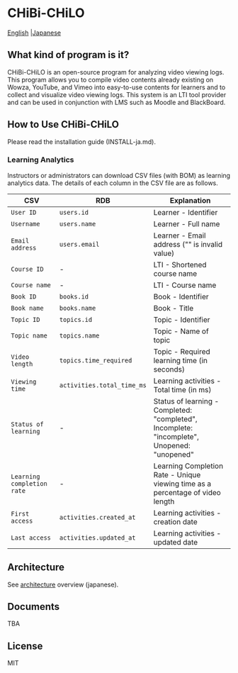 # CHiBi-CHiLO

[English](README-en.md) |[Japanese](README-ja.md)

## What kind of program is it?

CHiBi-CHiLO is an open-source program for analyzing video viewing logs. This program allows you to compile video contents already existing on Wowza, YouTube, and Vimeo into easy-to-use contents for learners and to collect and visualize video viewing logs. This system is an LTI tool provider and can be used in conjunction with LMS such as Moodle and BlackBoard.

<!--- わかりやすい動画例を添付する。 --- LTI リンクを起点とする操作例 Gif か mp4 へのリンク-->

## How to Use CHiBi-CHiLO

Please read the installation guide (INSTALL-ja.md).

### Learning Analytics

Instructors or administrators can download CSV files (with BOM) as learning analytics data.
The details of each column in the CSV file are as follows.

| CSV                        | RDB                        | Explanation                                                                                 |
| -------------------------- | -------------------------- | ------------------------------------------------------------------------------------------- |
| `User ID`                  | `users.id`                 | Learner - Identifier                                                                        |
| `Username`                 | `users.name`               | Learner - Full name                                                                         |
| `Email address`            | `users.email`              | Learner - Email address ("" is invalid value)                                               |
| `Course ID`                | -                          | LTI - Shortened course name                                                                 |
| `Course name`              | -                          | LTI - Course name                                                                           |
| `Book ID`                  | `books.id`                 | Book - Identifier                                                                           |
| `Book name`                | `books.name`               | Book - Title                                                                                |
| `Topic ID`                 | `topics.id`                | Topic - Identifier                                                                          |
| `Topic name`               | `topics.name`              | Topic - Name of topic                                                                       |
| `Video length`             | `topics.time_required`     | Topic - Required learning time (in seconds)                                                 |
| `Viewing time`             | `activities.total_time_ms` | Learning activities - Total time (in ms)                                                    |
| `Status of learning`       | -                          | Status of learning - Completed: "completed", Incomplete: "incomplete", Unopened: "unopened" |
| `Learning completion rate` | -                          | Learning Completion Rate - Unique viewing time as a percentage of video length              |
| `First access`             | `activities.created_at`    | Learning activities - creation date                                                         |
| `Last access`              | `activities.updated_at`    | Learning activities - updated date                                                          |

## Architecture

See [architecture](ARCHITECTURE.md) overview (japanese).

## Documents

TBA

<!--インストールしたあと、下記の URL から操作方法を学んでください。--?

<!--## 貢献方法

contributing.md を参考にしてください。著作権が発生するほどのコードやドキュメントを貢献していただいた方々には、Authors.rst にお名前と連絡用のメールアドレスを記載します。-->

## License

MIT
